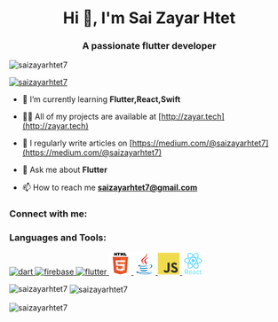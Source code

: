 <h1 align="center">Hi 👋, I'm Sai Zayar Htet</h1>
<h3 align="center">A passionate flutter developer</h3>

<p align="left"> <img src="https://komarev.com/ghpvc/?username=saizayarhtet7&label=Profile%20views&color=0e75b6&style=flat" alt="saizayarhtet7" /> </p>

<p align="left"> <a href="https://github.com/ryo-ma/github-profile-trophy"><img src="https://github-profile-trophy.vercel.app/?username=saizayarhtet7" alt="saizayarhtet7" /></a> </p>

- 🌱 I’m currently learning **Flutter,React,Swift**

- 👨‍💻 All of my projects are available at [http://zayar.tech](http://zayar.tech)

- 📝 I regularly write articles on [https://medium.com/@saizayarhtet7](https://medium.com/@saizayarhtet7)

- 💬 Ask me about **Flutter**

- 📫 How to reach me **saizayarhtet7@gmail.com**

<h3 align="left">Connect with me:</h3>
<p align="left">
</p>

<h3 align="left">Languages and Tools:</h3>
<p align="left"> <a href="https://dart.dev" target="_blank" rel="noreferrer"> <img src="https://www.vectorlogo.zone/logos/dartlang/dartlang-icon.svg" alt="dart" width="40" height="40"/> </a> <a href="https://firebase.google.com/" target="_blank" rel="noreferrer"> <img src="https://www.vectorlogo.zone/logos/firebase/firebase-icon.svg" alt="firebase" width="40" height="40"/> </a> <a href="https://flutter.dev" target="_blank" rel="noreferrer"> <img src="https://www.vectorlogo.zone/logos/flutterio/flutterio-icon.svg" alt="flutter" width="40" height="40"/> </a> <a href="https://www.w3.org/html/" target="_blank" rel="noreferrer"> <img src="https://raw.githubusercontent.com/devicons/devicon/master/icons/html5/html5-original-wordmark.svg" alt="html5" width="40" height="40"/> </a> <a href="https://www.java.com" target="_blank" rel="noreferrer"> <img src="https://raw.githubusercontent.com/devicons/devicon/master/icons/java/java-original.svg" alt="java" width="40" height="40"/> </a> <a href="https://developer.mozilla.org/en-US/docs/Web/JavaScript" target="_blank" rel="noreferrer"> <img src="https://raw.githubusercontent.com/devicons/devicon/master/icons/javascript/javascript-original.svg" alt="javascript" width="40" height="40"/> </a> <a href="https://reactjs.org/" target="_blank" rel="noreferrer"> <img src="https://raw.githubusercontent.com/devicons/devicon/master/icons/react/react-original-wordmark.svg" alt="react" width="40" height="40"/> </a> </p>

<p><img align="left" src="https://github-readme-stats.vercel.app/api/top-langs?username=saizayarhtet7&show_icons=true&locale=en&layout=compact" alt="saizayarhtet7" /></p>

<p>&nbsp;<img align="center" src="https://github-readme-stats.vercel.app/api?username=saizayarhtet7&show_icons=true&locale=en" alt="saizayarhtet7" /></p>

<p><img align="center" src="https://github-readme-streak-stats.herokuapp.com/?user=saizayarhtet7&" alt="saizayarhtet7" /></p>
